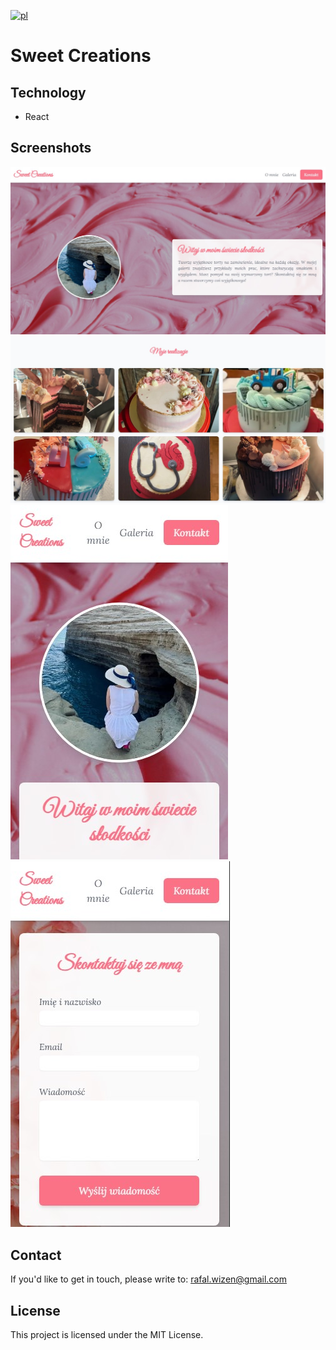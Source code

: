 [![pl](https://img.shields.io/badge/lang-pl-blue.svg)](https://github.com/rafalwizen/sweet-creations/blob/master/README.pl.md)
# Sweet Creations

## Technology
- React

## Screenshots
![Screen 1](screenshots/screenshot1.jpg)
![Screen 2](screenshots/screenshot2.jpg)
![Screen 3](screenshots/screenshot3.jpg)
![Screen 4](screenshots/screenshot4.jpg)

## Contact
If you'd like to get in touch, please write to: [rafal.wizen@gmail.com](mailto:rafal.wizen@gmail.com)

## License
This project is licensed under the MIT License.
